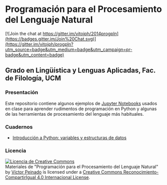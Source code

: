 # Programación para el Procesamiento del Lenguaje Natural

[![Join the chat at https://gitter.im/vitojph/2014progpln](https://badges.gitter.im/Join%20Chat.svg)](https://gitter.im/vitojph/progpln?utm_source=badge&utm_medium=badge&utm_campaign=pr-badge&utm_content=badge)

## Grado en Lingüística y Lenguas Aplicadas, Fac. de Filología, UCM

### Presentación

Este repositorio contiene algunos ejemplos de [Jupyter Notebooks](https://jupyter.org/) usados en clase para aprender rudimentos de programación en Python y algunas de las herramientas de procesamiento del lenguaje más habituales.

### Cuadernos

- [Introducción a Python: variables y estructuras de
  datos](http://nbviewer.ipython.org/github/vitojph/python-nlp/blob/master/1-Intro-Python.ipynb)



### Licencia

<a rel="license" href="http://creativecommons.org/licenses/by-sa/4.0/"><img
alt="Licencia de Creative Commons" style="border-width:0"
src="https://i.creativecommons.org/l/by-sa/4.0/88x31.png" /></a><br /><span
xmlns:dct="http://purl.org/dc/terms/" property="dct:title">Materiales de
"Programación para el Procesamiento del Lenguaje Natural"</span> by <a
xmlns:cc="http://creativecommons.org/ns#" href="http://vitojph.github.io/"
property="cc:attributionName" rel="cc:attributionURL">Víctor Peinado</a> is
licensed under a <a rel="license"
href="http://creativecommons.org/licenses/by-sa/4.0/">Creative Commons
Reconocimiento-CompartirIgual 4.0 Internacional License</a>.


